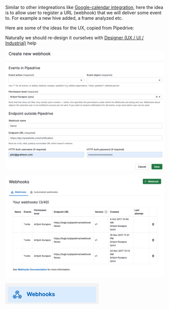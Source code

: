 Similar to other integreations like [Google-calendar integration](https://www.notion.so/Google-calendar-integration-a5b2322fc3ba4e73a0ee14bf968ffcaf?pvs=21), here the idea is to allow user to register a URL (webhook) that we will deliver some event to. For example a new hive added, a frame analyzed etc.

Here are some of the ideas for the UX, copied from Pipedrive:

Naturally we should re-design it ourselves with [Designer (UX / UI / Industrial)](https://www.notion.so/Designer-UX-UI-Industrial-454c89d18d7e4eeb822c54d9966bc169?pvs=21) help


![](../../../../img/Screenshot%202024-06-20%20at%2013.58.03.png)

![](../../../../img/Screenshot%202024-06-20%20at%2013.57.43.png)

![](../../../../img/Screenshot%202024-06-20%20at%2013.57.39.png)